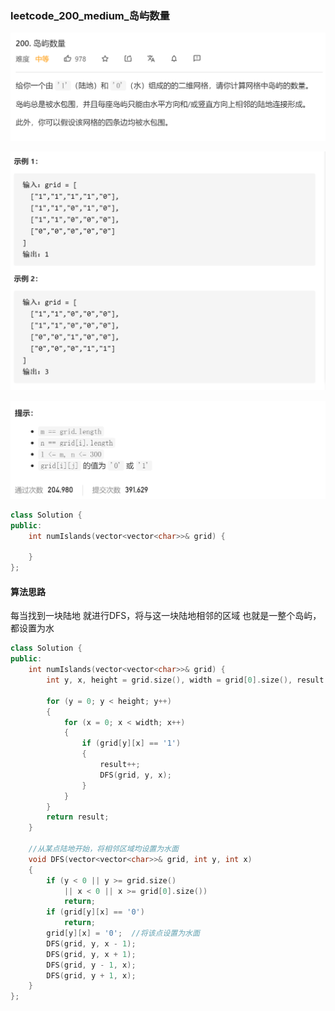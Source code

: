 ### leetcode_200_medium_岛屿数量

![image-20210217194708368](leetcode_200_medium_岛屿数量.assets/image-20210217194708368.png)

![image-20210217194719379](leetcode_200_medium_岛屿数量.assets/image-20210217194719379.png)

![image-20210217194729054](leetcode_200_medium_岛屿数量.assets/image-20210217194729054.png)

```c++
class Solution {
public:
    int numIslands(vector<vector<char>>& grid) {

    }
};
```

#### 算法思路

每当找到一块陆地 就进行DFS，将与这一块陆地相邻的区域 也就是一整个岛屿，都设置为水

```c++
class Solution {
public:
	int numIslands(vector<vector<char>>& grid) {
		int y, x, height = grid.size(), width = grid[0].size(), result = 0;

		for (y = 0; y < height; y++)
		{
			for (x = 0; x < width; x++)
			{
				if (grid[y][x] == '1')
				{
					result++;
					DFS(grid, y, x);
				}
			}
		}
		return result;
	}

	//从某点陆地开始，将相邻区域均设置为水面
	void DFS(vector<vector<char>>& grid, int y, int x)
	{
		if (y < 0 || y >= grid.size()
			|| x < 0 || x >= grid[0].size())
			return;
		if (grid[y][x] == '0')
			return;
		grid[y][x] = '0';  //将该点设置为水面
		DFS(grid, y, x - 1);
		DFS(grid, y, x + 1);
		DFS(grid, y - 1, x);
		DFS(grid, y + 1, x);
	}
};
```


